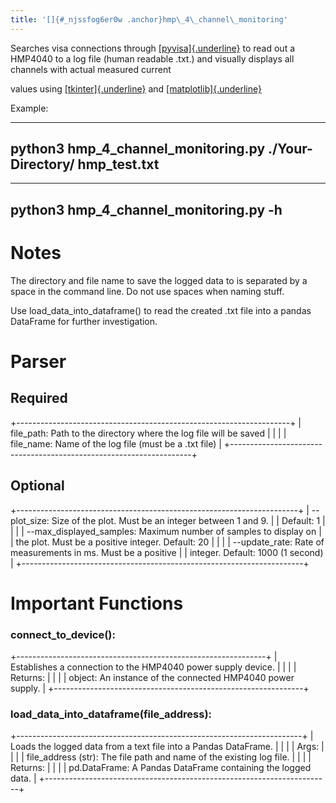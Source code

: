 ```yaml
---
title: '[]{#_njssfog6er0w .anchor}hmp\_4\_channel\_monitoring'
---
```


Searches visa connections through
[[pyvisa]{.underline}](https://pyvisa.readthedocs.io/en/latest/) to read
out a HMP4040 to a log file (human readable .txt.) and visually displays
all channels with actual measured current

values using
[[tkinter]{.underline}](https://docs.python.org/3/library/tkinter.html)
and [[matplotlib]{.underline}](https://matplotlib.org/)

Example:

  ------------------------------------------------------------------------
  python3 hmp\_4\_channel\_monitoring.py ./Your-Directory/ hmp\_test.txt
  ------------------------------------------------------------------------

  -------------------------------------------
  python3 hmp\_4\_channel\_monitoring.py -h
  -------------------------------------------

Notes
=====

The directory and file name to save the logged data to is separated by a
space in the command line. Do not use spaces when naming stuff.

Use load\_data\_into\_dataframe() to read the created .txt file into a
pandas DataFrame for further investigation.

Parser
======

Required
--------

+--------------------------------------------------------------------+
| file\_path: Path to the directory where the log file will be saved |
|                                                                    |
| file\_name: Name of the log file (must be a .txt file)             |
+--------------------------------------------------------------------+

Optional
--------

+----------------------------------------------------------------------+
| \--plot\_size: Size of the plot. Must be an integer between 1 and 9. |
| Default: 1                                                           |
|                                                                      |
| \--max\_displayed\_samples: Maximum number of samples to display on  |
| the plot. Must be a positive integer. Default: 20                    |
|                                                                      |
| \--update\_rate: Rate of measurements in ms. Must be a positive      |
| integer. Default: 1000 (1 second)                                    |
+----------------------------------------------------------------------+

Important Functions
===================

### connect\_to\_device():

+--------------------------------------------------------------+
| Establishes a connection to the HMP4040 power supply device. |
|                                                              |
| Returns:                                                     |
|                                                              |
| object: An instance of the connected HMP4040 power supply.   |
+--------------------------------------------------------------+

### load\_data\_into\_dataframe(file\_address):

+-----------------------------------------------------------------------+
| Loads the logged data from a text file into a Pandas DataFrame.       |
|                                                                       |
| Args:                                                                 |
|                                                                       |
| file\_address (str): The file path and name of the existing log file. |
|                                                                       |
| Returns:                                                              |
|                                                                       |
| pd.DataFrame: A Pandas DataFrame containing the logged data.          |
+-----------------------------------------------------------------------+

